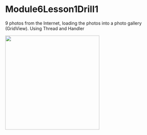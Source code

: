 # Module6Lesson1Drill1

9 photos from the Internet, loading the photos into a photo gallery (GridView).
Using Thread and
Handler

<img src = "https://user-images.githubusercontent.com/102150516/198237996-5c88e6f7-ad6d-484c-b396-e92e15c76c87.jpg" width = 300>
